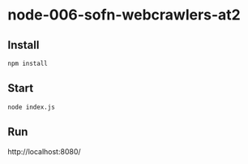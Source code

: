 # node-006-sofn-webcrawlers-at2

Install
-----

``npm install``

Start
-----

``node index.js``

Run
-----

http://localhost:8080/
